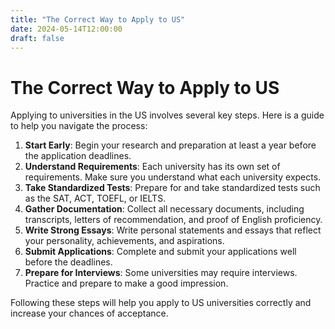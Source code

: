```yaml
---
title: "The Correct Way to Apply to US"
date: 2024-05-14T12:00:00
draft: false
---
```


# The Correct Way to Apply to US

Applying to universities in the US involves several key steps. Here is a guide to help you navigate the process:

1. **Start Early**: Begin your research and preparation at least a year before the application deadlines.
2. **Understand Requirements**: Each university has its own set of requirements. Make sure you understand what each university expects.
3. **Take Standardized Tests**: Prepare for and take standardized tests such as the SAT, ACT, TOEFL, or IELTS.
4. **Gather Documentation**: Collect all necessary documents, including transcripts, letters of recommendation, and proof of English proficiency.
5. **Write Strong Essays**: Write personal statements and essays that reflect your personality, achievements, and aspirations.
6. **Submit Applications**: Complete and submit your applications well before the deadlines.
7. **Prepare for Interviews**: Some universities may require interviews. Practice and prepare to make a good impression.

Following these steps will help you apply to US universities correctly and increase your chances of acceptance.